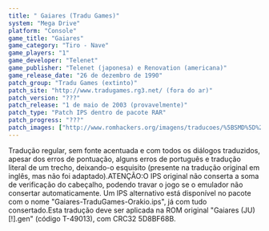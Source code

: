 ```yaml
---
title: " Gaiares (Tradu Games)"
system: "Mega Drive"
platform: "Console"
game_title: "Gaiares"
game_category: "Tiro - Nave"
game_players: "1"
game_developer: "Telenet"
game_publisher: "Telenet (japonesa) e Renovation (americana)"
game_release_date: "26 de dezembro de 1990"
patch_group: "Tradu Games (extinto)"
patch_site: "http://www.tradugames.rg3.net/ (fora do ar)"
patch_version: "???"
patch_release: "1 de maio de 2003 (provavelmente)"
patch_type: "Patch IPS dentro de pacote RAR"
patch_progress: "???"
patch_images: ["http://www.romhackers.org/imagens/traducoes/%5BSMD%5D%20Gaiares%20-%20Tradu%20Games%20-%201.png","http://www.romhackers.org/imagens/traducoes/%5BSMD%5D%20Gaiares%20-%20Tradu%20Games%20-%202.png","http://www.romhackers.org/imagens/traducoes/%5BSMD%5D%20Gaiares%20-%20Tradu%20Games%20-%203.png"]
---
```

Tradução regular, sem fonte acentuada e com todos os diálogos traduzidos, apesar dos erros de pontuação, alguns erros de português e tradução literal de um trecho, deixando-o esquisito (presente na tradução original em inglês, mas não foi adaptado).ATENÇÃO:O IPS original não conserta a soma de verificação do cabeçalho, podendo travar o jogo se o emulador não consertar automaticamente. Um IPS alternativo está disponível no pacote com o nome "Gaiares-TraduGames-Orakio.ips", já com tudo consertado.Esta tradução deve ser aplicada na ROM original "Gaiares (JU) [!].gen" (código T-49013), com CRC32 5D8BF68B.